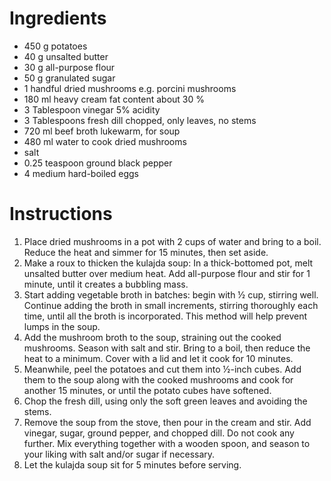 # Ingredients

- 450 g potatoes 
- 40 g unsalted butter
- 30 g all-purpose flour
- 50 g granulated sugar
- 1 handful dried mushrooms e.g. porcini mushrooms
- 180 ml heavy cream fat content about 30 %
- 3 Tablespoon vinegar 5% acidity
- 3 Tablespoons fresh dill chopped, only leaves, no stems
- 720 ml beef broth lukewarm, for soup
- 480 ml water to cook dried mushrooms
- salt
- 0.25 teaspoon ground black pepper
- 4 medium hard-boiled eggs

# Instructions

1. Place dried mushrooms in a pot with 2 cups of water and bring to a boil. Reduce the heat and simmer for 15 minutes, then set aside.
2. Make a roux to thicken the kulajda soup: In a thick-bottomed pot, melt unsalted butter over medium heat. Add all-purpose flour and stir for 1 minute, until it creates a bubbling mass.
3. Start adding vegetable broth in batches: begin with ½ cup, stirring well. Continue adding the broth in small increments, stirring thoroughly each time, until all the broth is incorporated. This method will help prevent lumps in the soup.
4. Add the mushroom broth to the soup, straining out the cooked mushrooms. Season with salt and stir. Bring to a boil, then reduce the heat to a minimum. Cover with a lid and let it cook for 10 minutes.
5. Meanwhile, peel the potatoes and cut them into ½-inch cubes. Add them to the soup along with the cooked mushrooms and cook for another 15 minutes, or until the potato cubes have softened.
6. Chop the fresh dill, using only the soft green leaves and avoiding the stems.
7. Remove the soup from the stove, then pour in the cream and stir. Add vinegar, sugar, ground pepper, and chopped dill. Do not cook any further. Mix everything together with a wooden spoon, and season to your liking with salt and/or sugar if necessary.
8. Let the kulajda soup sit for 5 minutes before serving.
